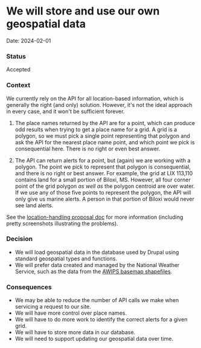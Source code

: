 # We will store and use our own geospatial data

Date: 2024-02-01

### Status

Accepted

### Context

We currently rely on the API for all location-based information, which is generally the right (and only) solution. However, it's not the ideal approach in every case, and it won't be sufficient forever.

1. The place names returned by the API are for a point, which can produce odd results when trying to get a place name for a grid. A grid is a polygon, so we must pick a single point representing that polygon and ask the API for the nearest place name point, and which point we pick is consequential here. There is no right or even best answer.

2. The API can return alerts for a point, but (again) we are working with a polygon. The point we pick to represent that polygon is consequential, and there is no right or best answer. For example, the grid at LIX 113,110 contains land for a small portion of Biloxi, MS. However, all four corner point of the grid polygon *as well as* the polygon centroid are over water. If we use any of those five points to represent the polygon, the API will only give us marine alerts. A person in that portion of Biloxi would never see land alerts.

See the [location-handling proposal doc](https://docs.google.com/document/d/1Cp0VfgD6HuMU9ZVWX0UKzZVLpVUM7-mpvC1ihvAKxFY/edit#heading=h.5esd92rc2393) for more information (including pretty screenshots illustrating the problems).

### Decision

* We will load geospatial data in the database used by Drupal using standard geospatial types and functions.
* We will prefer data created and managed by the National Weather Service, such as the data from the [AWIPS basemap shapefiles](https://www.weather.gov/gis/AWIPSShapefiles).

### Consequences

* We may be able to reduce the number of API calls we make when servicing a request to our site.
* We will have more control over place names.
* We will have to do more work to identify the correct alerts for a given grid.
* We will have to store more data in our database.
* We will need to support updating our geospatial data over time.
